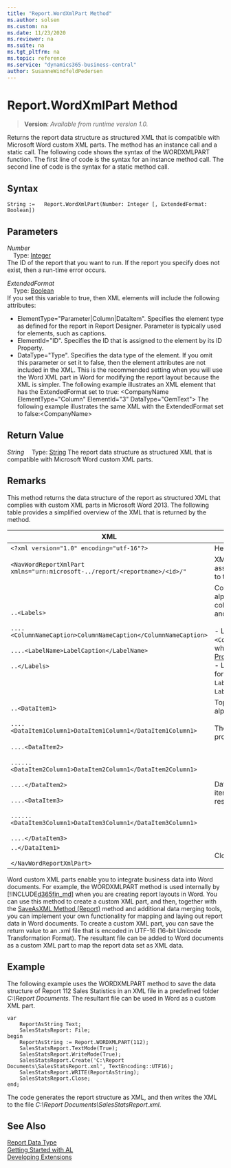 ```yaml
---
title: "Report.WordXmlPart Method"
ms.author: solsen
ms.custom: na
ms.date: 11/23/2020
ms.reviewer: na
ms.suite: na
ms.tgt_pltfrm: na
ms.topic: reference
ms.service: "dynamics365-business-central"
author: SusanneWindfeldPedersen
---
```

[//]: # (START>DO_NOT_EDIT)
[//]: # (IMPORTANT:Do not edit any of the content between here and the END>DO_NOT_EDIT.)
[//]: # (Any modifications should be made in the .xml files in the ModernDev repo.)
# Report.WordXmlPart Method
> **Version**: _Available from runtime version 1.0._

Returns the report data structure as structured XML that is compatible with Microsoft Word custom XML parts. The method has an instance call and a static call. The following code shows the syntax of the WORDXMLPART function. The first line of code is the syntax for an instance method call. The second line of code is the syntax for a static method call.


## Syntax
```
String :=   Report.WordXmlPart(Number: Integer [, ExtendedFormat: Boolean])
```
## Parameters
*Number*  
&emsp;Type: [Integer](../integer/integer-data-type.md)  
The ID of the report that you want to run. If the report you specify does not exist, then a run-time error occurs.
        
*ExtendedFormat*  
&emsp;Type: [Boolean](../boolean/boolean-data-type.md)  
If you set this variable to true, then XML elements will include the following attributes:
-   ElementType="Parameter|Column|DataItem". Specifies the element type as defined for the report in Report Designer. Parameter is typically used for elements, such as captions.
-   ElementId="ID". Specifies the ID that is assigned to the element by its ID Property.
-   DataType="Type". Specifies the data type of the element.
If you omit this parameter or set it to false, then the element attributes are not included in the XML. This is the recommended setting when you will use the Word XML part in Word for modifying the report layout because the XML is simpler.
The following example illustrates an XML element that has the ExtendedFormat set to true: \<CompanyName ElementType="Column" ElementId="3" DataType="OemText"\>
The following example illustrates the same XML with the ExtendedFormat set to false:\<CompanyName\>
          


## Return Value
*String*
&emsp;Type: [String](../string/string-data-type.md)
The report data structure as structured XML that is compatible with Microsoft Word custom XML parts.


[//]: # (IMPORTANT: END>DO_NOT_EDIT)

## Remarks  
 This method returns the data structure of the report as structured XML that complies with custom XML parts in Microsoft Word 2013. The following table provides a simplified overview of the XML that is returned by the method.  

|XML|Description|  
|---------|-----------------|  
|`<?xml version="1.0" encoding="utf-16"?>`|Header|  
|`<NavWordReportXmlPart xmlns="urn:microsoft-../report/<reportname>/<id>/"`|XML namespace specification. `<reportname>` is the name assigned to the report object. `<id>` is the ID that is assigned to the report.|  
|`..<Labels>`<br /><br /> `....<ColumnNameCaption>ColumnNameCaption</ColumnNameCaption>`<br /><br /> `....<LabelName>LabelCaption</LabelName>`<br /><br /> `..</Labels>`|Contains all the labels for the report. Labels are listed in alphabetical. The element includes labels that are related to columns that have the [IncludeCaption Property](../../properties/devenv-includecaption-property.md) set to **Yes** and labels that are defined in Report Label Designer.<br /><br /> -   Label elements that are related to columns have the format `<ColumnNameCaption>ColumnNameCaption</ColumnNameCaption>`, where `ColumnName` is determined by the column's [Name Property](../../properties/devenv-properties.md).<br />-   Label elements from Report Label Designer have the format `<LabelName>LabelCaption</LableName`, where `LabelName` is determined by the label's [Name Property](../../properties/devenv-properties.md) and `LabelCaption` is determined by the label's [Caption Property](../../properties/devenv-caption-property.md).|  
|`..<DataItem1>`<br /><br /> `....<DataItem1Column1>DataItem1Column1</DataItem1Column1>`|Top-level data item and columns. Columns are listed in alphabetical order.<br /><br /> The element names and values are determined by the Name property of the data item or column.|  
|`....<DataItem2>`<br /><br /> `......<DataItem2Column1>DataItem2Column1</DataItem2Column1>`<br /><br /> `....</DataItem2>`<br /><br /> `....<DataItem3>`<br /><br /> `......<DataItem3Column1>DataItem3Column1</DataItem3Column1>`<br /><br /> `....</DataItem3>`|Data items and columns that are nested in the top-level data item. Columns are listed in alphabetical order under the respective data item.|  
|`..</DataItem1>`<br /><br /> `</NavWordReportXmlPart>`|Closing elements.|  

 Word custom XML parts enable you to integrate business data into Word documents. For example, the WORDXMLPART method is used internally by [!INCLUDE[d365fin_md](../../includes/d365fin_md.md)] when you are creating report layouts in Word. You can use this method to create a custom XML part, and then, together with the [SaveAsXML Method \(Report\)](../../methods-auto/report/report-saveasxml-method.md) method and additional data merging tools, you can implement your own functionality for mapping and laying out report data in Word documents. To create a custom XML part, you can save the return value to an .xml file that is encoded in UTF-16 \(16-bit Unicode Transformation Format\). The resultant file can be added to Word documents as a custom XML part to map the report data set as XML data.  

## Example  
 The following example uses the WORDXMLPART method to save the data structure of Report 112 Sales Statistics in an XML file in a predefined folder *C:\\Report Documents*. The resultant file can be used in Word as a custom XML part. 
 
``` 
var
    ReportAsString Text;
    SalesStatsReport: File;
begin 
    ReportAsString := Report.WORDXMLPART(112);  
    SalesStatsReport.TextMode(True);  
    SalesStatsReport.WriteMode(True);  
    SalesStatsReport.Create('C:\Report Documents\SalesStatsReport.xml', TextEncoding::UTF16);  
    SalesStatsReport.WRITE(ReportAsString);  
    SalesStatsReport.Close;  
end;
```  

 The code generates the report structure as XML, and then writes the XML to the file *C:\\Report Documents\\SalesStatsReport.xml*.  


## See Also
[Report Data Type](report-data-type.md)  
[Getting Started with AL](../../devenv-get-started.md)  
[Developing Extensions](../../devenv-dev-overview.md)